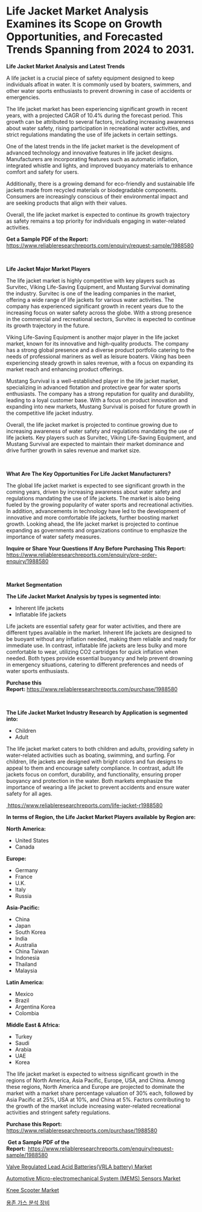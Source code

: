 <p><h1>Life Jacket Market Analysis Examines its Scope on Growth Opportunities, and Forecasted Trends Spanning from 2024 to 2031.</h1></p><p><strong>Life Jacket Market Analysis and Latest Trends</strong></p>
<p><p>A life jacket is a crucial piece of safety equipment designed to keep individuals afloat in water. It is commonly used by boaters, swimmers, and other water sports enthusiasts to prevent drowning in case of accidents or emergencies.</p><p>The life jacket market has been experiencing significant growth in recent years, with a projected CAGR of 10.4% during the forecast period. This growth can be attributed to several factors, including increasing awareness about water safety, rising participation in recreational water activities, and strict regulations mandating the use of life jackets in certain settings.</p><p>One of the latest trends in the life jacket market is the development of advanced technology and innovative features in life jacket designs. Manufacturers are incorporating features such as automatic inflation, integrated whistle and lights, and improved buoyancy materials to enhance comfort and safety for users.</p><p>Additionally, there is a growing demand for eco-friendly and sustainable life jackets made from recycled materials or biodegradable components. Consumers are increasingly conscious of their environmental impact and are seeking products that align with their values.</p><p>Overall, the life jacket market is expected to continue its growth trajectory as safety remains a top priority for individuals engaging in water-related activities.</p></p>
<p><strong>Get a Sample PDF of the Report:&nbsp;</strong> <a href="https://www.reliableresearchreports.com/enquiry/request-sample/1988580">https://www.reliableresearchreports.com/enquiry/request-sample/1988580</a></p>
<p>&nbsp;</p>
<p><strong>Life Jacket Major Market Players</strong></p>
<p><p>The life jacket market is highly competitive with key players such as Survitec, Viking Life-Saving Equipment, and Mustang Survival dominating the industry. Survitec is one of the leading companies in the market, offering a wide range of life jackets for various water activities. The company has experienced significant growth in recent years due to the increasing focus on water safety across the globe. With a strong presence in the commercial and recreational sectors, Survitec is expected to continue its growth trajectory in the future.</p><p>Viking Life-Saving Equipment is another major player in the life jacket market, known for its innovative and high-quality products. The company has a strong global presence and a diverse product portfolio catering to the needs of professional mariners as well as leisure boaters. Viking has been experiencing steady growth in sales revenue, with a focus on expanding its market reach and enhancing product offerings.</p><p>Mustang Survival is a well-established player in the life jacket market, specializing in advanced flotation and protective gear for water sports enthusiasts. The company has a strong reputation for quality and durability, leading to a loyal customer base. With a focus on product innovation and expanding into new markets, Mustang Survival is poised for future growth in the competitive life jacket industry.</p><p>Overall, the life jacket market is projected to continue growing due to increasing awareness of water safety and regulations mandating the use of life jackets. Key players such as Survitec, Viking Life-Saving Equipment, and Mustang Survival are expected to maintain their market dominance and drive further growth in sales revenue and market size.</p></p>
<p>&nbsp;</p>
<p><strong>What Are The Key Opportunities For Life Jacket Manufacturers?</strong></p>
<p><p>The global life jacket market is expected to see significant growth in the coming years, driven by increasing awareness about water safety and regulations mandating the use of life jackets. The market is also being fueled by the growing popularity of water sports and recreational activities. In addition, advancements in technology have led to the development of innovative and more comfortable life jackets, further boosting market growth. Looking ahead, the life jacket market is projected to continue expanding as governments and organizations continue to emphasize the importance of water safety measures.</p></p>
<p><strong>Inquire or Share Your Questions If Any Before Purchasing This Report:</strong> <a href="https://www.reliableresearchreports.com/enquiry/pre-order-enquiry/1988580">https://www.reliableresearchreports.com/enquiry/pre-order-enquiry/1988580</a></p>
<p>&nbsp;</p>
<p><strong>Market Segmentation</strong></p>
<p><strong>The Life Jacket Market Analysis by types is segmented into:</strong></p>
<p><ul><li>Inherent life jackets</li><li>Inflatable life jackets</li></ul></p>
<p><p>Life jackets are essential safety gear for water activities, and there are different types available in the market. Inherent life jackets are designed to be buoyant without any inflation needed, making them reliable and ready for immediate use. In contrast, inflatable life jackets are less bulky and more comfortable to wear, utilizing CO2 cartridges for quick inflation when needed. Both types provide essential buoyancy and help prevent drowning in emergency situations, catering to different preferences and needs of water sports enthusiasts.</p></p>
<p><strong>Purchase this Report:&nbsp;</strong><a href="https://www.reliableresearchreports.com/purchase/1988580">https://www.reliableresearchreports.com/purchase/1988580</a></p>
<p>&nbsp;</p>
<p><strong>The Life Jacket Market Industry Research by Application is segmented into:</strong></p>
<p><ul><li>Children</li><li>Adult</li></ul></p>
<p><p>The life jacket market caters to both children and adults, providing safety in water-related activities such as boating, swimming, and surfing. For children, life jackets are designed with bright colors and fun designs to appeal to them and encourage safety compliance. In contrast, adult life jackets focus on comfort, durability, and functionality, ensuring proper buoyancy and protection in the water. Both markets emphasize the importance of wearing a life jacket to prevent accidents and ensure water safety for all ages.</p></p>
<p><a href="https://www.reliableresearchreports.com/life-jacket-r1988580">&nbsp;https://www.reliableresearchreports.com/life-jacket-r1988580</a></p>
<p><strong>In terms of Region, the Life Jacket Market Players available by Region are:</strong></p>
<p>
    <p> <strong> North America: </strong>
        <ul>
            <li>United States</li>
            <li>Canada</li>
        </ul>
        </p> 
    <p> <strong> Europe: </strong>
        <ul>
            <li>Germany</li>
            <li>France</li>
            <li>U.K.</li>
            <li>Italy</li>
            <li>Russia</li>
        </ul>
        </p> 
    <p> <strong> Asia-Pacific: </strong>
        <ul>
            <li>China</li>
            <li>Japan</li>
            <li>South Korea</li>
            <li>India</li>
            <li>Australia</li>
            <li>China Taiwan</li>
            <li>Indonesia</li>
            <li>Thailand</li>
            <li>Malaysia</li>
        </ul>
        </p> 
    <p> <strong> Latin America: </strong>
        <ul>
            <li>Mexico</li>
            <li>Brazil</li>
            <li>Argentina Korea</li>
            <li>Colombia</li>
        </ul>
        </p> 
    <p> <strong> Middle East & Africa: </strong>
        <ul>
            <li>Turkey</li>
            <li>Saudi</li>
            <li>Arabia</li>
            <li>UAE</li>
            <li>Korea</li>
        </ul>
    </p>
    </p>
<p><p>The life jacket market is expected to witness significant growth in the regions of North America, Asia Pacific, Europe, USA, and China. Among these regions, North America and Europe are projected to dominate the market with a market share percentage valuation of 30% each, followed by Asia Pacific at 25%, USA at 10%, and China at 5%. Factors contributing to the growth of the market include increasing water-related recreational activities and stringent safety regulations.</p></p>
<p><strong>Purchase this Report: </strong><a href="https://www.reliableresearchreports.com/purchase/1988580">https://www.reliableresearchreports.com/purchase/1988580</a></p>
<p>&nbsp;<strong>Get a Sample PDF of the Report:&nbsp;&nbsp;</strong><a href="https://www.reliableresearchreports.com/enquiry/request-sample/1988580">https://www.reliableresearchreports.com/enquiry/request-sample/1988580</a></p>
<p><strong></strong></p>
<p><p><a href="https://medium.com/@zoeyjohns2003/valve-regulated-lead-acid-batteries-vrla-battery-market-research-report-market-forecast-and-bf8bbcb9c033">Valve Regulated Lead Acid Batteries(VRLA battery) Market</a></p><p><a href="https://medium.com/@hskdk2672/automotive-micro-electromechanical-system-mems-sensors-market-a-global-and-regional-analysis-4c4aa9fcf180">Automotive Micro-electromechanical System (MEMS) Sensors Market</a></p><p><a href="https://github.com/cathyMaggio31/Market-Research-Report-List-1/blob/main/knee-scooter-market.md">Knee Scooter Market</a></p><p><a href="https://github.com/CliftonFisher9067/Market-Research-Report-List-3/blob/main/155536038862.md">용존 가스 분석 장비</a></p></p>